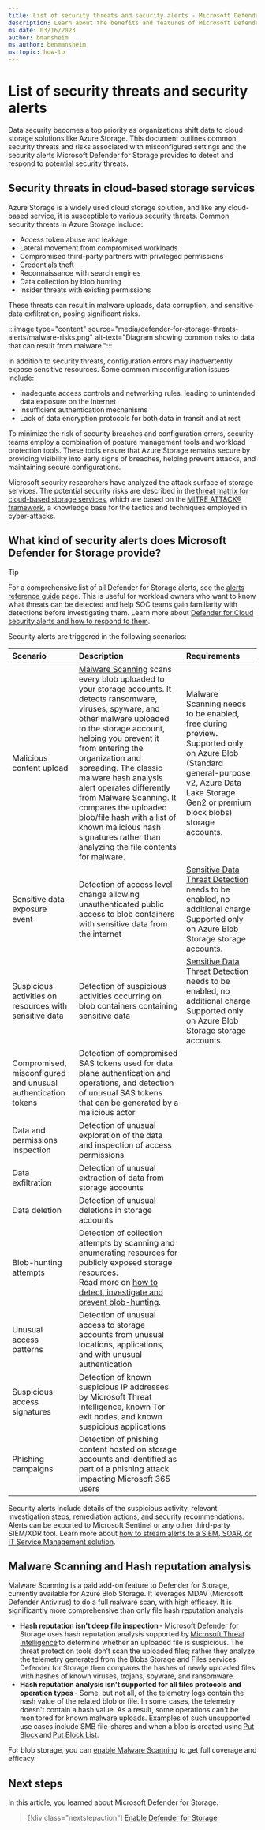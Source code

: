 ```yaml
---
title: List of security threats and security alerts - Microsoft Defender for Cloud
description: Learn about the benefits and features of Microsoft Defender for Storage .
ms.date: 03/16/2023
author: bmansheim
ms.author: benmansheim
ms.topic: how-to
---
```


# List of security threats and security alerts

Data security becomes a top priority as organizations shift data to cloud storage solutions like Azure Storage. This document outlines common security threats and risks associated with misconfigured settings and the security alerts Microsoft Defender for Storage provides to detect and respond to potential security threats.

## Security threats in cloud-based storage services

Azure Storage is a widely used cloud storage solution, and like any cloud-based service, it is susceptible to various security threats. Common security threats in Azure Storage include:

- Access token abuse and leakage
- Lateral movement from compromised workloads
- Compromised third-party partners with privileged permissions
- Credentials theft
- Reconnaissance with search engines
- Data collection by blob hunting
- Insider threats with existing permissions

These threats can result in malware uploads, data corruption, and sensitive data exfiltration, posing significant risks.

:::image type="content" source="media/defender-for-storage-threats-alerts/malware-risks.png" alt-text="Diagram showing common risks to data that can result from malware.":::

In addition to security threats, configuration errors may inadvertently expose sensitive resources. Some common misconfiguration issues include:

- Inadequate access controls and networking rules, leading to unintended data exposure on the internet
- Insufficient authentication mechanisms
- Lack of data encryption protocols for both data in transit and at rest

To minimize the risk of security breaches and configuration errors, security teams employ a combination of posture management tools and workload protection tools. These tools ensure that Azure Storage remains secure by providing visibility into early signs of breaches, helping prevent attacks, and maintaining secure configurations.

Microsoft security researchers have analyzed the attack surface of storage services. The potential security risks are described in the [threat matrix for cloud-based storage services](https://www.microsoft.com/security/blog/2021/04/08/threat-matrix-for-storage/), which are based on the [MITRE ATT&CK® framework](https://attack.mitre.org/techniques/enterprise/), a knowledge base for the tactics and techniques employed in cyber-attacks.

## What kind of security alerts does Microsoft Defender for Storage provide?

> [!TIP]
> For a comprehensive list of all Defender for Storage alerts, see the [alerts reference guide](alerts-reference.md#alerts-azurestorage) page. This is useful for workload owners who want to know what threats can be detected and help SOC teams gain familiarity with detections before investigating them. Learn more about [Defender for Cloud security alerts and how to respond to them](managing-and-responding-alerts.md).

Security alerts are triggered in the following scenarios:

| Scenario  | Description  | Requirements  |
|:--- |:--- |:--- |
| Malicious content upload  | [Malware Scanning](defender-for-storage-malware-scan.md) scans every blob uploaded to your storage accounts. It detects ransomware, viruses, spyware, and other malware uploaded to the storage account, helping you prevent it from entering the organization and spreading. The classic malware hash analysis alert operates differently from Malware Scanning. It compares the uploaded blob/file hash with a list of known malicious hash signatures rather than analyzing the file contents for malware.  | Malware Scanning needs to be enabled, free during preview.<br>Supported only on Azure Blob (Standard general-purpose v2, Azure Data Lake Storage Gen2 or premium block blobs) storage accounts. |
| Sensitive data exposure event  | Detection of access level change allowing unauthenticated public access to blob containers with sensitive data from the internet  | [Sensitive Data Threat Detection](link) needs to be enabled, no additional charge<br>Supported only on Azure Blob Storage storage accounts.  |
| Suspicious activities on resources with sensitive data  | Detection of suspicious activities occurring on blob containers containing sensitive data  | [Sensitive Data Threat Detection](link) needs to be enabled, no additional charge<br>Supported only on Azure Blob Storage storage accounts.  |
| Compromised, misconfigured and unusual authentication tokens  | Detection of compromised SAS tokens used for data plane authentication and operations, and detection of unusual SAS tokens that can be generated by a malicious actor  |  |
| Data and permissions inspection  | Detection of unusual exploration of the data and inspection of access permissions  |  |
| Data exfiltration  | Detection of unusual extraction of data from storage accounts  |  |
| Data deletion  | Detection of unusual deletions in storage accounts  |  |
| Blob-hunting attempts  | Detection of collection attempts by scanning and enumerating resources for publicly exposed storage resources.<br>Read more on [how to detect, investigate and prevent blob-hunting](https://techcommunity.microsoft.com/t5/microsoft-defender-for-cloud/protect-your-storage-resources-against-blob-hunting/ba-p/3735238).  |  |
| Unusual access patterns  | Detection of unusual access to storage accounts from unusual locations, applications, and with unusual authentication  |  |
| Suspicious access signatures  | Detection of known suspicious IP addresses by Microsoft Threat Intelligence, known Tor exit nodes, and known suspicious applications  |  |
| Phishing campaigns  | Detection of phishing content hosted on storage accounts and identified as part of a phishing attack impacting Microsoft 365 users  |  |

Security alerts include details of the suspicious activity, relevant investigation steps, remediation actions, and security recommendations. Alerts can be exported to Microsoft Sentinel or any other third-party SIEM/XDR tool. Learn more about [how to stream alerts to a SIEM, SOAR, or IT Service Management solution](export-to-siem.md).

## Malware Scanning and Hash reputation analysis

Malware Scanning is a paid add-on feature to Defender for Storage, currently available for Azure Blob Storage. It leverages MDAV (Microsoft Defender Antivirus) to do a full malware scan, with high efficacy. It is significantly more comprehensive than only file hash reputation analysis.  


- **Hash reputation isn't deep file inspection** - Microsoft Defender for Storage uses hash reputation analysis supported by [Microsoft Threat Intelligence](https://go.microsoft.com/fwlink/?linkid=2128684) to determine whether an uploaded file is suspicious. The threat protection tools don’t scan the uploaded files; rather they analyze the telemetry generated from the Blobs Storage and Files services. Defender for Storage then compares the hashes of newly uploaded files with hashes of known viruses, trojans, spyware, and ransomware.
- **Hash reputation analysis isn't supported for all files protocols and operation types** - Some, but not all, of the telemetry logs contain the hash value of the related blob or file. In some cases, the telemetry doesn't contain a hash value. As a result, some operations can't be monitored for known malware uploads. Examples of such unsupported use cases include SMB file-shares and when a blob is created using [Put Block](/rest/api/storageservices/put-block) and [Put Block List](/rest/api/storageservices/put-block-list).

For blob storage, you can [enable Malware Scanning](defender-for-storage-malware-scan.md) to get full coverage and efficacy.

## Next steps

In this article, you learned about Microsoft Defender for Storage.

> [!div class="nextstepaction"]
> [Enable Defender for Storage](enable-enhanced-security.md)
